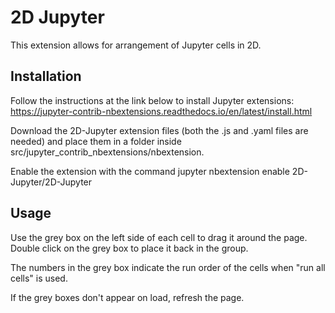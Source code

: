2D Jupyter
==============

This extension allows for arrangement of Jupyter cells in 2D. 


Installation
-----
Follow the instructions at the link below to install Jupyter extensions:
https://jupyter-contrib-nbextensions.readthedocs.io/en/latest/install.html

Download the 2D-Jupyter extension files (both the .js and .yaml files are needed) and place them in a folder inside
src/jupyter_contrib_nbextensions/nbextension. 

Enable the extension with the command jupyter nbextension enable 2D-Jupyter/2D-Jupyter

Usage
-----
Use the grey box on the left side of each cell to drag it around the page. Double click on the grey box to place it back in the group. 

The numbers in the grey box indicate the run order of the cells when "run all cells" is used. 

If the grey boxes don't appear on load, refresh the page. 

